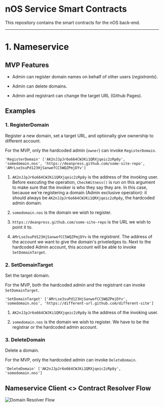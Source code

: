 # nOS Service Smart Contracts

This repository contains the smart contracts for the nOS back-end.

---

# 1. Nameservice

## MVP Features

* Admin can register domain names on behalf of other users (*registrants*).

* Admin can delete domains.

* Admin and registrant can change the target URL (Github Pages).

## Examples

### 1. RegisterDomain

Register a new domain, set a target URL, and optionally give ownership to different account.

For the MVP, only the hardcoded admin (`owner`) can invoke `RegisterDomain`.

```
'RegisterDomain' ['AK2nJJpJr6o664CWJKi1QRXjqeic2zRp8y', 'somedomain.nos', 'https://deanpress.github.com/some-site-repo', 'AMrLse3suPd123HjSanwefCC5WQZPmjDYv']
```

1. `AK2nJJpJr6o664CWJKi1QRXjqeic2zRp8y` is the address of the invoking user. Before executing the operation, `CheckWitness()` is run on this argument to make sure that the invoker is who they say they are. In this case, because we're registering a domain (Admin exclusive operation): it should always be `AK2nJJpJr6o664CWJKi1QRXjqeic2zRp8y`, the hardcoded admin domain.

2. `somedomain.nos` is the domain we wish to register.

3. `https://deanpress.github.com/some-site-repo` is the URL we wish to point it to.

4. `AMrLse3suPd123HjSanwefCC5WQZPmjDYv` is the *registrant*. The address of the account we want to give the domain's priveledges to. Next to the hardcoded Admin account, this account will be able to invoke `SetDomainTarget`.


### 2. SetDomainTarget

Set the target domain.

For the MVP, both the hardcoded admin and the registrant can invoke `SetDomainTarget`.


```
'SetDomainTarget' ['AMrLse3suPd123HjSanwefCC5WQZPmjDYv', 'somedomain.nos', 'https://different-url.github.com/different-site']
```

1. `AK2nJJpJr6o664CWJKi1QRXjqeic2zRp8y` is the address of the invoking user.

2. `somedomain.nos` is the domain we wish to register. We have to be the registrar or the hardcoded admin account.

### 3. DeleteDomain

Delete a domain.

For the MVP, only the hardcoded admin can invoke `DeleteDomain`.

```
'DeleteDomain' ['AK2nJJpJr6o664CWJKi1QRXjqeic2zRp8y', 'somedomain.nos']
```

## Nameservice Client <> Contract Resolver Flow

![Domain Resolver Flow](https://i.imgur.com/P9oyyAH.jpg)
